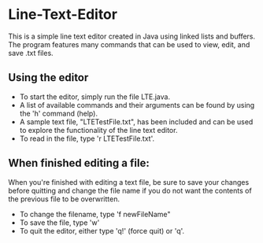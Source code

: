 # Line-Text-Editor
This is a simple line text editor created in Java using linked lists and buffers. 
The program features many commands that can be used to view, edit, and save .txt files. 

Using the editor
-----------
- To start the editor, simply run the file LTE.java. 
- A list of available commands and their arguments can be found by using the 'h' command (help).
- A sample text file, "LTETestFile.txt",  has been included and can be used to explore the functionality of the line text editor.
- To read in the file, type 'r LTETestFile.txt'. 

When finished editing a file:
------------------------------
When you're finished with editing a text file, be sure to save your changes before quitting and change the file name 
if you do not want the contents of the previous file to be overwritten. 
- To change the filename, type 'f newFileName"
- To save the file, type 'w'
- To quit the editor, either type 'q!' (force quit) or 'q'.
